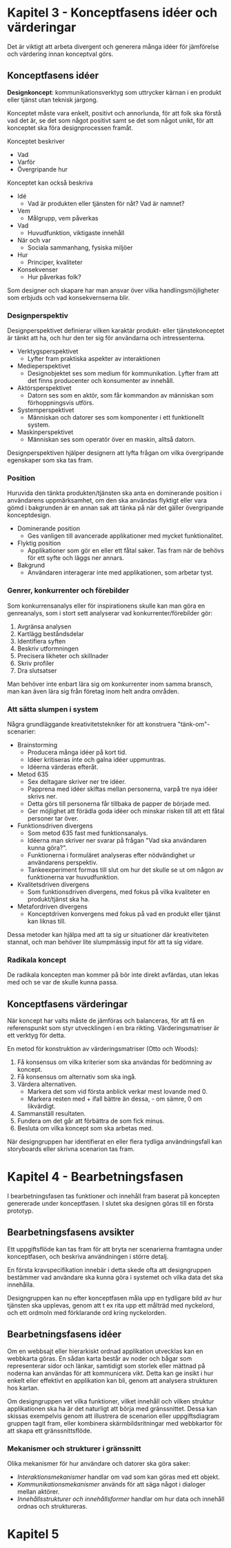 # Kapitel 3 - Konceptfasens idéer och värderingar

Det är viktigt att arbeta divergent och generera många idéer för jämförelse
och värdering innan konceptval görs.

## Konceptfasens idéer

__Designkoncept__: kommunikationsverktyg som uttrycker 
kärnan i en produkt eller tjänst utan teknisk jargong.

Konceptet måste vara enkelt, positivt och annorlunda, för att folk ska förstå vad det
är, se det som något positivt samt se det som något unikt, för att konceptet ska
föra designprocessen framåt.

Konceptet beskriver

- Vad
- Varför
- Övergripande hur

Konceptet kan också beskriva

- Idé
    - Vad är produkten eller tjänsten för nåt? Vad är namnet?
- Vem
    - Målgrupp, vem påverkas
- Vad
    - Huvudfunktion, viktigaste innehåll
- När och var
    - Sociala sammanhang, fysiska miljöer
- Hur
    - Principer, kvaliteter
- Konsekvenser
    - Hur påverkas folk?

Som designer och skapare har man ansvar över vilka handlingsmöjligheter som erbjuds
och vad konsekvernserna blir.

### Designperspektiv

Designperspektivet definierar vilken karaktär produkt- eller tjänstekonceptet är tänkt
att ha, och hur den ter sig för användarna och intressenterna.

- Verktygsperspektivet
    - Lyfter fram praktiska aspekter av interaktionen
- Medieperspektivet
    - Designobjektet ses som medium för kommunikation. Lyfter fram att det 
    finns producenter och konsumenter av innehåll.
- Aktörsperspektivet
    - Datorn ses som en aktör, som får kommandon av människan som förhoppningsvis utförs.
- Systemperspektivet
    - Människan och datorer ses som komponenter i ett funktionellt system.
- Maskinperspektivet
    - Människan ses som operatör över en maskin, alltså datorn.

Designperspektiven hjälper designern att lyfta frågan om vilka övergripande egenskaper
som ska tas fram.

### Position

Huruvida den tänkta produkten/tjänsten ska anta en dominerande position i användarens uppmärksamhet,
om den ska användas flyktigt eller vara gömd i bakgrunden är en annan sak att tänka på när
det gäller övergripande konceptdesign.

- Dominerande position
    - Ges vanligen till avancerade applikationer med mycket funktionalitet.
- Flyktig position
    - Applikationer som gör en eller ett fåtal saker. Tas fram när de behövs för ett syfte och läggs ner annars.
- Bakgrund
    - Användaren interagerar inte med applikationen, som arbetar tyst.

### Genrer, konkurrenter och förebilder

Som konkurrensanalys eller för inspirationens skulle kan man göra en genreanalys,
som i stort sett analyserar vad konkurrenter/förebilder gör:

1. Avgränsa analysen
2. Kartlägg beståndsdelar
3. Identifiera syften
4. Beskriv utformningen
5. Precisera likheter och skillnader
6. Skriv profiler
7. Dra slutsatser

Man behöver inte enbart lära sig om konkurrenter inom samma bransch,
man kan även lära sig från företag inom helt andra områden.

### Att sätta slumpen i system

Några grundläggande kreativitetstekniker för att konstruera "tänk-om"-scenarier:

- Brainstorming
    - Producera många idéer på kort tid. 
    - Idéer kritiseras inte och galna idéer uppmuntras.
    - Idéerna värderas efteråt.
- Metod 635
    - Sex deltagare skriver ner tre idéer.
    - Papprena med idéer skiftas mellan personerna, varpå tre nya idéer skrivs ner.
    - Detta görs till personerna får tillbaka de papper de började med.
    - Ger möjlighet att förädla goda idéer och minskar risken till 
    att ett fåtal personer tar över.
- Funktionsdriven divergens
    - Som metod 635 fast med funktionsanalys.
    - Idéerna man skriver ner svarar på frågan "Vad ska användaren kunna göra?".
    - Funktionerna i formuläret analyseras efter nödvändighet ur användarens perspektiv.
    - Tankeexperiment formas till slut om hur det skulle se ut om någon av funktionerna
    var huvudfunktion.
- Kvalitetsdriven divergens 
    - Som funktionsdriven divergens, med fokus på vilka kvaliteter en produkt/tjänst ska ha.
- Metafordriven divergens 
    - Konceptdriven konvergens med fokus på vad en produkt eller tjänst kan liknas till.

Dessa metoder kan hjälpa med att ta sig ur situationer där kreativiteten stannat, och
man behöver lite slumpmässig input för att ta sig vidare.

### Radikala koncept

De radikala koncepten man kommer på bör inte direkt avfärdas, utan lekas med och
se var de skulle kunna passa.

## Konceptfasens värderingar

När koncept har valts måste de jämföras och balanceras, för att få en referenspunkt som
styr utvecklingen i en bra rikting. Värderingsmatriser är ett verktyg för detta.

En metod för konstruktion av värderingsmatriser (Otto och Woods):

1. Få konsensus om vilka kriterier som ska användas för bedömning av koncept.
2. Få konsensus om alternativ som ska ingå.
3. Värdera alternativen. 
    - Markera det som vid första anblick verkar mest lovande med 0.
    - Markera resten med + ifall bättre än dessa, - om sämre, 0 om likvärdigt.
4. Sammanställ resultaten.
5. Fundera om det går att förbättra de som fick minus.
6. Besluta om vilka koncept som ska arbetas med.

När designgruppen har identifierat en eller flera tydliga användningsfall kan storyboards
eller skrivna scenarion tas fram.

# Kapitel 4 - Bearbetningsfasen

I bearbetningsfasen tas funktioner och innehåll fram baserat på koncepten genererade
under konceptfasen. I slutet ska designen göras till en första prototyp.

## Bearbetningsfasens avsikter 

Ett uppgiftsflöde kan tas fram för att bryta ner scenarierna framtagna under konceptfasen,
och beskriva användningen i större detalj. 

En första kravspecifikation innebär i detta skede ofta att designgruppen bestämmer vad
användare ska kunna göra i systemet och vilka data det ska innehålla.

Designgruppen kan nu efter konceptfasen måla upp en tydligare bild av hur tjänsten ska
upplevas, genom att t ex rita upp ett målträd med nyckelord, och ett ordmoln med förklarande 
ord kring nyckelorden.

## Bearbetningsfasens idéer

Om en webbsajt eller hierarkiskt ordnad applikation utvecklas kan en webbkarta göras.
En sådan karta består av noder och bågar som representerar sidor och länkar, samtidigt
som storlek eller mättnad på noderna kan användas för att kommunicera vikt. Detta kan
ge insikt i hur enkelt eller effektivt en applikation kan bli, genom att analysera
strukturen hos kartan.

Om designgruppen vet vilka funktioner, vilket innehåll och vilken struktur applikationen
ska ha är det naturligt att börja med gränssnittet. Dessa kan skissas exempelvis genom att
illustrera de scenarion eller uppgiftsdiagram gruppen tagit fram, eller kombinera
skärmbildsritningar med webbkartor för att skapa ett gränssnittsflöde.

### Mekanismer och strukturer i gränssnitt

Olika mekanismer för hur användare och datorer ska göra saker:

- _Interaktionsmekanismer_ handlar om vad som kan göras med ett objekt.
- _Kommunikationsmekanismer_ används för att säga något i dialoger mellan aktörer.
- _Innehållsstrukturer och innehållsformer_ handlar om hur data och innehåll ordnas och
struktureras.

# Kapitel 5

